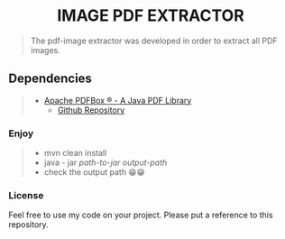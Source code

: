 <h1 align="center">IMAGE PDF EXTRACTOR</h1>


>The pdf-image extractor was developed in order to extract all PDF images.


## Dependencies
> * [Apache PDFBox ® - A Java PDF Library](https://pdfbox.apache.org/)
>   * [Github Repository](https://github.com/apache/pdfbox)


### Enjoy

> * mvn clean install
> * java - jar <i>path-to-jar</i> <i>output-path</i>
> * check the output path 😁😁


### License

Feel free to use my code on your project. Please put a reference to this repository.
